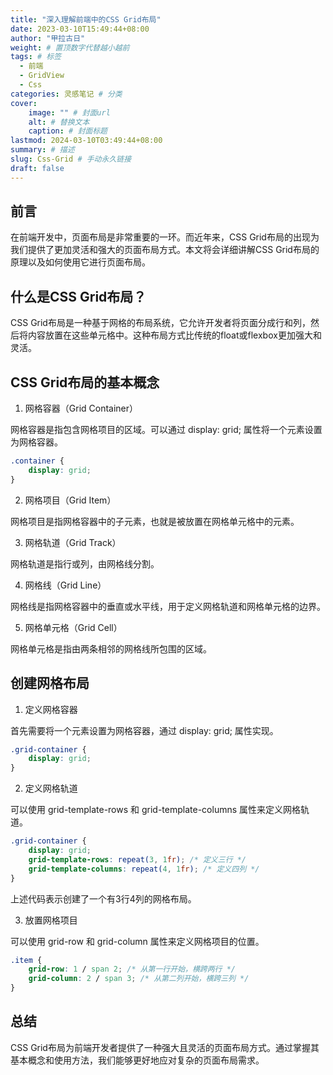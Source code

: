 ```yaml
---
title: "深入理解前端中的CSS Grid布局"
date: 2023-03-10T15:49:44+08:00
author: "甲拉古日"
weight: # 置顶数字代替越小越前
tags: # 标签
  - 前端
  - GridView
  - Css
categories: 灵感笔记 # 分类
cover:
    image: "" # 封面url
    alt: # 替换文本
    caption: # 封面标题
lastmod: 2024-03-10T03:49:44+08:00
summary: # 描述
slug: Css-Grid # 手动永久链接
draft: false
---
```


## 前言

在前端开发中，页面布局是非常重要的一环。而近年来，CSS Grid布局的出现为我们提供了更加灵活和强大的页面布局方式。本文将会详细讲解CSS Grid布局的原理以及如何使用它进行页面布局。

## 什么是CSS Grid布局？

CSS Grid布局是一种基于网格的布局系统，它允许开发者将页面分成行和列，然后将内容放置在这些单元格中。这种布局方式比传统的float或flexbox更加强大和灵活。

## CSS Grid布局的基本概念

1. 网格容器（Grid Container）

网格容器是指包含网格项目的区域。可以通过 display: grid; 属性将一个元素设置为网格容器。

```css
.container {
    display: grid;
}

```

2. 网格项目（Grid Item）

网格项目是指网格容器中的子元素，也就是被放置在网格单元格中的元素。

3. 网格轨道（Grid Track）

网格轨道是指行或列，由网格线分割。

4. 网格线（Grid Line）

网格线是指网格容器中的垂直或水平线，用于定义网格轨道和网格单元格的边界。

5. 网格单元格（Grid Cell）

网格单元格是指由两条相邻的网格线所包围的区域。

## 创建网格布局

1. 定义网格容器

首先需要将一个元素设置为网格容器，通过 display: grid; 属性实现。

```css
.grid-container {
    display: grid;
}
```

2. 定义网格轨道

可以使用 grid-template-rows 和 grid-template-columns 属性来定义网格轨道。

```css
.grid-container {
    display: grid;
    grid-template-rows: repeat(3, 1fr); /* 定义三行 */
    grid-template-columns: repeat(4, 1fr); /* 定义四列 */
}
```

上述代码表示创建了一个有3行4列的网格布局。

3. 放置网格项目

可以使用 grid-row 和 grid-column 属性来定义网格项目的位置。

```css
.item {
    grid-row: 1 / span 2; /* 从第一行开始，横跨两行 */
    grid-column: 2 / span 3; /* 从第二列开始，横跨三列 */
}
```

## 总结

CSS Grid布局为前端开发者提供了一种强大且灵活的页面布局方式。通过掌握其基本概念和使用方法，我们能够更好地应对复杂的页面布局需求。